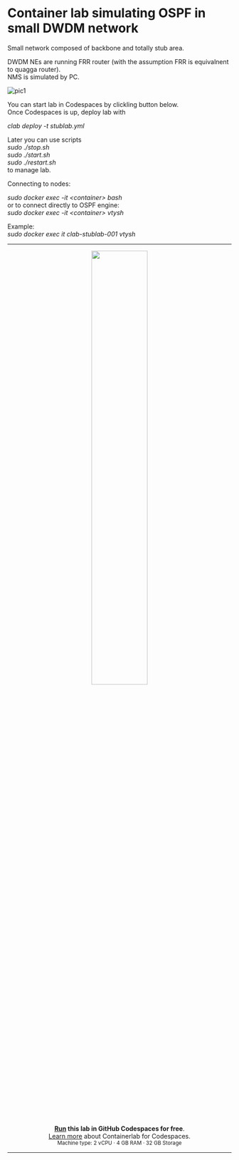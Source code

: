 # Container lab simulating  OSPF in small DWDM network

Small network composed of backbone and totally stub area.  

DWDM NEs are running FRR router (with the assumption FRR is equivalnent to quagga router).  
NMS is simulated by PC.  

![pic1](https://github.com/kjan99/lab-stub/blob/main/ospf-dwdm-1.svg)

You can start lab in Codespaces by clickling button below.  
Once Codespaces is up, deploy lab with  

*clab deploy -t stublab.yml*

Later you can use scripts  
*sudo ./stop.sh*  
*sudo ./start.sh*  
*sudo ./restart.sh*  
to manage lab.  

Connecting to nodes:  

*sudo docker exec -it \<container\> bash*  
or to connect directly to OSPF engine:    
*sudo docker exec -it \<container\> vtysh*  

Example:  
*sudo docker exec it clab-stublab-001 vtysh*  


---
<div align=center markdown>
<a href="https://codespaces.new/kjan99/lab-stub/?quickstart=1">
<img src="https://gitlab.com/rdodin/pics/-/wikis/uploads/d78a6f9f6869b3ac3c286928dd52fa08/run_in_codespaces-v1.svg?sanitize=true" style="width:50%"/></a>

**[Run](https://codespaces.new/kjan99/lab-stub/?quickstart=1) this lab in GitHub Codespaces for free**.  
[Learn more](https://containerlab.dev/manual/codespaces) about Containerlab for Codespaces.  
<small>Machine type: 2 vCPU · 4 GB RAM · 32 GB Storage</small>
</div>

---
